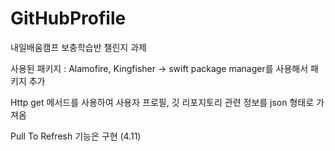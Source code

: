 # GitHubProfile

내일배움캠프 보충학습반 챌린지 과제

사용된 패키지 : Alamofire, Kingfisher ->
swift package manager를 사용해서 패키지 추가

Http get 메서드를 사용하여 사용자 프로필, 깃 리포지토리 관련 정보를 json 형태로 가져옴

Pull To Refresh 기능은 구현 (4.11)
